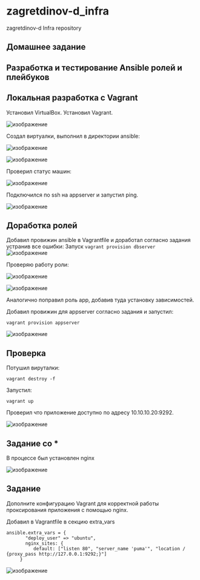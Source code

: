 # zagretdinov-d_infra
zagretdinov-d Infra repository

## Домашнее задание

## Разработка и тестирование Ansible ролей и плейбуков

## Локальная разработка с Vagrant
Установил VirtualBox. Установил Vagrant.

![изображение](https://user-images.githubusercontent.com/85208391/127913609-540b463f-f681-4066-bc69-feba52d4231f.png)

Создал виртуалки, выполнил в директории ansible:

![изображение](https://user-images.githubusercontent.com/85208391/127913884-b209f7d1-d91e-48bc-9125-b98bb3649fb3.png)

![изображение](https://user-images.githubusercontent.com/85208391/127913908-ed6dc516-4a14-41b9-88aa-4202c8bd93bc.png)

Проверил статус машин:

![изображение](https://user-images.githubusercontent.com/85208391/127913961-fe8d5604-61c1-4b04-851e-17bcfedaf7c9.png)

Подключился по ssh на appserver и запустил ping.

![изображение](https://user-images.githubusercontent.com/85208391/127914210-58536721-b48a-4cbc-8484-f979787a871c.png)

## Доработка ролей
Добавил провижин ansible в Vagrantfile и доработал согласно задания устранив все ошибки:
Запуск ```vagrant provision dbserver```
![изображение](https://user-images.githubusercontent.com/85208391/127914772-7c99e5db-8f68-40c5-8597-749bee634fb6.png)

Проверяю работу роли:

![изображение](https://user-images.githubusercontent.com/85208391/127915764-76204696-6e2e-4bde-ba6d-bbb02af2d699.png)

![изображение](https://user-images.githubusercontent.com/85208391/127915847-571b88bd-4734-4f46-b61c-66e10dffdee2.png)



Аналогично поправил роль app, добавив туда установку зависимостей.

Добавил провижин для appserver согласно задания и запустил:

```vagrant provision appserver```

![изображение](https://user-images.githubusercontent.com/85208391/127916424-14e60984-6a67-44b5-ae00-2dce713909bf.png)

## Проверка

Потушил вируталки:
```
vagrant destroy -f
```
Запустил:
```
vagrant up
```
Проверил что приложение доступно по адресу 10.10.10.20:9292.

![изображение](https://user-images.githubusercontent.com/85208391/128183341-2d4a56a6-7708-4d61-9f45-bf9b8e83cef4.png)

## Задание со *
В процессе был установлен nginx 

![изображение](https://user-images.githubusercontent.com/85208391/128184945-f93d2bd7-2270-4665-9fec-b37233f6451c.png)

## Задание

Дополните конфигурацию Vagrant для корректной работы проксирования приложения с помощью nginx.

Добавил в Vagrantfile в секцию extra_vars
```
ansible.extra_vars = {
       "deploy_user" => "ubuntu",
       nginx_sites: {
          default: ["listen 80", "server_name 'puma'", "location / {proxy_pass http://127.0.0.1:9292;}"]
     }
```
![изображение](https://user-images.githubusercontent.com/85208391/128185065-aac3c3c8-5854-4d82-a2db-a7240c34990d.png)













